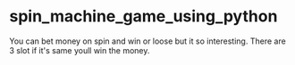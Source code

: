 # spin_machine_game_using_python

You can bet money on spin and win or loose but it so interesting.
There are 3 slot if it's same youll win the money.
